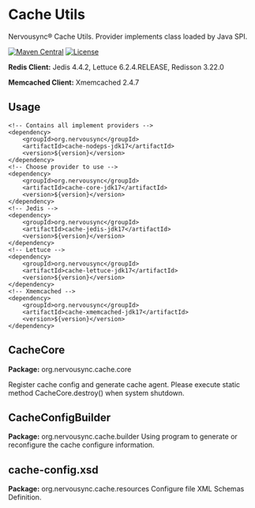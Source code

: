 # Cache Utils
Nervousync® Cache Utils. Provider implements class loaded by Java SPI.

[![Maven Central](https://maven-badges.herokuapp.com/maven-central/org.nervousync/cache-jdk17/badge.svg)](https://maven-badges.herokuapp.com/maven-central/org.nervousync/cache-jdk17/)
[![License](https://img.shields.io/github/license/wmkm0113/Cache.svg)](https://github.com/wmkm0113/Cache/blob/master/LICENSE)

**Redis Client:** Jedis 4.4.2, Lettuce 6.2.4.RELEASE, Redisson 3.22.0

**Memcached Client:** Xmemcached 2.4.7

## Usage
```
<!-- Contains all implement providers -->
<dependency>
    <groupId>org.nervousync</groupId>
	<artifactId>cache-nodeps-jdk17</artifactId>
    <version>${version}</version>
</dependency>
<!-- Choose provider to use -->
<dependency>
    <groupId>org.nervousync</groupId>
	<artifactId>cache-core-jdk17</artifactId>
    <version>${version}</version>
</dependency>
<!-- Jedis -->
<dependency>
    <groupId>org.nervousync</groupId>
	<artifactId>cache-jedis-jdk17</artifactId>
    <version>${version}</version>
</dependency>
<!-- Lettuce -->
<dependency>
    <groupId>org.nervousync</groupId>
	<artifactId>cache-lettuce-jdk17</artifactId>
    <version>${version}</version>
</dependency>
<!-- Xmemcached -->
<dependency>
    <groupId>org.nervousync</groupId>
	<artifactId>cache-xmemcached-jdk17</artifactId>
    <version>${version}</version>
</dependency>
```

## CacheCore
**Package:** org.nervousync.cache.core

Register cache config and generate cache agent. Please execute static method CacheCore.destroy() when system shutdown.

## CacheConfigBuilder
**Package:** org.nervousync.cache.builder
Using program to generate or reconfigure the cache configure information.

## cache-config.xsd
**Package:** org.nervousync.cache.resources
Configure file XML Schemas Definition.